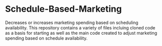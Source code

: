 # Schedule-Based-Marketing
Decreases or increases marketing spending based on scheduling availability.
This repository contains a variety of files incluing cloned code as a basis for starting as well as the main code created to adjust marketing spending based on schedule availability.
